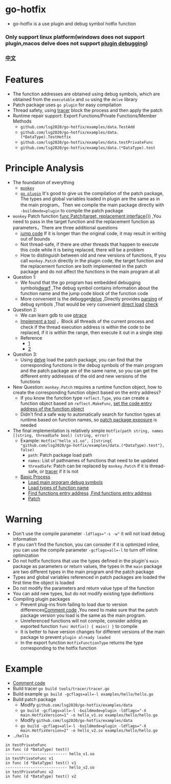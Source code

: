 # go-hotfix
* go-hotfix is a use plugin and debug symbol hotfix function

### Only support linux platform(windows does not support plugin,macos delve does not support [plugin debugging](https://github.com/go-delve/delve/issues/1628))
### [中文](http://github.com/lsg2020/go-hotfix/tree/master/README_CN.md)

# Features
* The function addresses are obtained using debug symbols, which are obtained from the `executable` and `so` using the `delve` library
* Patch package uses `go plugin` for easy compilation
* Thread safety, using [tracer](http://github.com/lsg2020/go-hotfix/tree/master/tools/tracer/tracer.go) block the process and then apply the patch
* Runtime repair support: Export Functions/Private Functions/Member Methods
  * `github.com/lsg2020/go-hotfix/examples/data.TestAdd`
  * `github.com/lsg2020/go-hotfix/examples/data.(*DataType).TestHotfix`
  * `github.com/lsg2020/go-hotfix/examples/data.testPrivateFunc`
  * `github.com/lsg2020/go-hotfix/examples/data.(*DataType).test`

# Principle Analysis
* The foundation of everything
    * [`monkey`](https://bou.ke/blog/monkey-patching-in-go/)
    * [`go plugin`](https://pkg.go.dev/plugin) It's good to give us the compilation of the patch package, The types and global variables loaded in plugin are the same as in the main program，Then we compile the main package directly with `-buildmode=plugin` to compile the patch package
* `monkey` Patch function [func Patch(target, replacement interface{})](https://github.com/bouk/monkey/blob/b118a17387657e860bb85a0f3dafd15cad03c266/examples/bleep.go#L12-L18) ,You need to pass in the target function and the replacement function as parameters，There are three additional questions
  * [jump code](https://github.com/bouk/monkey/blob/b118a17387657e860bb85a0f3dafd15cad03c266/monkey_amd64.go#L4-L17) If it is longer than the original code, it may result in writing out of bounds
  * Not thread-safe, if there are other threads that happen to execute this code while it is being replaced, there will be a problem
  * How to distinguish between old and new versions of functions, If you call `monkey.Patch` directly in the plugin code, the target function and the replacement function are both implemented in the patch package and do not affect the functions in the main program at all
* Question 1:
    * We found that the go program has embedded debugging symbols[dwarf](http://dwarfstd.org/doc/dwarf-2.0.0.pdf) ,The debug symbol contains information about the function name and the jump code block of the function code
    * More convenient is the debugger[delve](https://github.com/go-delve/delve) ,Directly provides [parsing](https://github.com/go-delve/delve/blob/9d269791d5b9a821eb5cc5d868029bff6e59d231/pkg/proc/bininfo.go#L654) of debug symbols ,That would be very convenient [direct load](https://github.com/lsg2020/go-hotfix/blob/33e1482416241c52f2e78f6cb1afdb1484a83260/hotfix_linux.go#L30-L38) [check](https://github.com/lsg2020/go-hotfix/blob/33e1482416241c52f2e78f6cb1afdb1484a83260/hotfix_linux.go#L91-L96)
* Question 2:
    * We can learn gdb to use [ptrace](https://man7.org/linux/man-pages/man2/ptrace.2.html)
    * [Implement a tool](https://github.com/lsg2020/go-hotfix/blob/master/tools/tracer/tracer.go) ，Block all threads of the current process and check if the thread execution address is within the code to be replaced, if it is within the range, then execute it out in a single step
    * Reference
        * [1](https://stackoverflow.com/questions/18577956/how-to-use-ptrace-to-get-a-consistent-view-of-multiple-threads)
        * [2](https://xz.aliyun.com/t/9815)
* Question 3:
    * Using [delve](https://github.com/go-delve/delve) load the patch package, you can find that the corresponding functions in the debug symbols of the main program and the patch package are of the same name, so you can get the different entry addresses of the old and new versions of the functions
* New Question: `monkey.Patch` requires a runtime function object, how to create the corresponding function object based on the entry address?
    * If you know the function type `reflect.Type`, you can create a function object based on `reflect.MakeFunc`, [set the code entry address of the function object](https://github.com/AlaxLee/go-forceexport/blob/e177a7245604bc2cffffc17df1df86544042a510/go116/forceexport.go#L33-L53)
    * Didn't find a safe way to automatically search for function types at runtime based on function names, so [patch package exposure](https://github.com/lsg2020/go-hotfix/blob/33e1482416241c52f2e78f6cb1afdb1484a83260/examples/hello/hello.go#L17-L30) is needed
* The final implementation is relatively simple `Hotfix(path string, names []string, threadSafe bool) (string, error)`
    * Example: `Hotfix("hello_v1.so", []string{ "github.com/lsg2020/go-hotfix/examples/data.(*DataType).test"}, false)`
        * `path`: Patch package load path
        * `names`: List of pathnames of functions that need to be updated
        * `threadSafe`: Patch can be replaced by `monkey.Patch` if it is thread-safe, or [tracer](https://github.com/lsg2020/go-hotfix/blob/master/tools/tracer/tracer.go) if it is not
    * [Basic Process](https://github.com/lsg2020/go-hotfix/blob/33e1482416241c52f2e78f6cb1afdb1484a83260/hotfix_linux.go#L23-L103)
        * [Load main program debug symbols](https://github.com/lsg2020/go-hotfix/blob/33e1482416241c52f2e78f6cb1afdb1484a83260/hotfix_linux.go#L30-L38)
        * [Load types of function name](https://github.com/lsg2020/go-hotfix/blob/33e1482416241c52f2e78f6cb1afdb1484a83260/hotfix_linux.go#L41-L57)
        * [Find functions entry address](https://github.com/lsg2020/go-hotfix/blob/33e1482416241c52f2e78f6cb1afdb1484a83260/hotfix_linux.go#L60-L67) ,[Find functions entry address](https://github.com/lsg2020/go-hotfix/blob/33e1482416241c52f2e78f6cb1afdb1484a83260/hotfix_linux.go#L70-L89)
        * [Patch](https://github.com/lsg2020/go-hotfix/blob/33e1482416241c52f2e78f6cb1afdb1484a83260/hotfix_linux.go#L98-L102)


# Warning
* Don't use the compile parameter `-ldflags="-s -w"` it will not load debug information
* If you can't find the function, you can consider if it is optimized inline, you can use the compile parameter `-gcflags=all=-l` to turn off inline optimization
* Do not hotfix functions that use the types defined in the plugin's `main` package as parameters or return values, the types in the `main` package are two different types in the main program and the patch package
* Types and global variables referenced in patch packages are loaded the first time the object is loaded
* Do not modify the parameters and return value type of the function
* You can add new types, but do not modify existing type definitions
* Compiling plugin packages
  * Prevent plug-ins from failing to load due to version differences[Comment code](https://github.com/golang/go/blob/fd6c556dc82253722a7f7b9f554a1892b0ede36e/src/runtime/plugin.go#L51-L56) ,You need to make sure that the patch package version you load is the same as the main program.
  * Unreferenced functions will not compile, consider adding an exported function `func Hotfix() { main() }` to compile
  * It is better to have version changes for different versions of the main package to prevent `plugin already loaded`
  * In the export function `HotfixFunctionType` returns the type corresponding to the hotfix function

# Example
* [Comment code](https://github.com/golang/go/blob/fd6c556dc82253722a7f7b9f554a1892b0ede36e/src/runtime/plugin.go#L51-L56)
* Build tracer `go build tools/tracer/tracer.go`
* Build example `go build -gcflags=all=-l examples/hello/hello.go`
* Build patch package
  * Modify `github.com/lsg2020/go-hotfix/examples/data`
  * `go build -gcflags=all=-l -buildmode=plugin -ldflags="-X main.HotfixVersion=1" -o hello_v1.so examples/hello/hello.go`
  * Modify `github.com/lsg2020/go-hotfix/examples/data`
  * `go build -gcflags=all=-l -buildmode=plugin -ldflags="-X main.HotfixVersion=2" -o hello_v2.so examples/hello/hello.go`
* `./hello`
```
in testPrivateFunc
in func (d *DataType) test()
--------------------------- hello_v1.so
in testPrivateFunc v1
in func (d *DataType) test() v1
--------------------------- hello_v2.so
in testPrivateFunc v2
in func (d *DataType) test() v2
```
